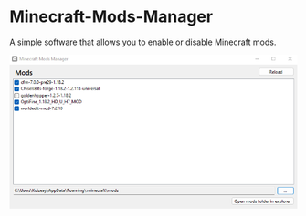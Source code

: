# Minecraft-Mods-Manager

A simple software that allows you to enable or disable Minecraft mods.

![screenshot](https://raw.githubusercontent.com/Koizeay/Minecraft-Mods-Manager/main/_github/screenshot.png)
